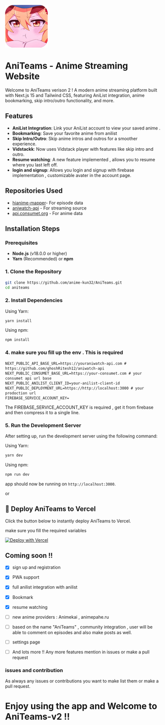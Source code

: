 ![Logo](public/aniteams-logo.png)

# AniTeams - Anime Streaming Website



Welcome to AniTeams verison 2 ! A modern anime streaming platform built with Next.js 15 and Tailwind CSS, featuring AniList integration, anime bookmarking, skip intro/outro functionality, and more.

## Features

- **AniList Integration**: Link your AniList account to view your saved anime .
- **Bookmarking**: Save your favorite anime from anilist 
- **Skip Intro/Outro**: Skip anime intros and outros for a smoother experience.
- **Vidstackk**: Now uses Vidstack player with features like skip intro and outro.
- **Resume watching**: A new feature implemented , allows you to resume where you last left off.
- **login and signup**: Allows you login and signup with firebase implementation , customizable avater in the account page.
  
## Repositories Used

   - [hianime-mapper](https://github.com/IrfanKhan66/hianime-mapper)- For episode data 
   - [aniwatch-api](https://github.com/ghoshRitesh12/aniwatch-api) - For streaming source 
   - [api.consumet.org](https://github.com/consumet/api.consumet.org) - For anime data

## Installation Steps

### Prerequisites

- **Node.js** (v18.0.0 or higher)
- **Yarn** (Recommended) or **npm**

### 1. Clone the Repository

```bash
git clone https://github.com/anime-kun32/AniTeams.git
cd aniteams
```

### 2. Install Dependencies

Using Yarn:

```bash
yarn install
```

Using npm:

```bash
npm install
```
### 4. make sure you fill up the env . This is required 
```.env
NEXT_PUBLIC_API_BASE_URL=https://youraniwatch-api.com # https://github.com/ghoshRitesh12/aniwatch-api
NEXT_PUBLIC_CONSUMET_BASE_URL=https://your-consumet.com # your consumet api url base 
NEXT_PUBLIC_ANILIST_CLIENT_ID=your-anilist-client-id
NEXT_PUBLIC_DEPLOYMENT_URL=https://http://localhost:3000 # your prodoction url
FIREBASE_SERVICE_ACCOUNT_KEY=

```
The FIREBASE_SERVICE_ACCOUNT_KEY is required , get it from firebase and then compress it to a single line.


### 5. Run the Development Server

After setting up, run the development server using the following command:

Using Yarn:

```bash
yarn dev
```

Using npm:

```bash
npm run dev
```
app should now be running on `http://localhost:3000`.

 or 

 ## 🚀 Deploy AniTeams to Vercel

Click the button below to instantly deploy AniTeams to Vercel.  

make sure you fill the required variables 

[![Deploy with Vercel](https://vercel.com/button)](https://vercel.com/new/clone?repository-url=https://github.com/anime-kun32/AniTeams&env=FIREBASE_API_KEY)


 

## Coming soon !!
- [x] sign up and registration
- [x] PWA support 
- [x] full anilist integration with anilist
- [x] Bookmark
- [x] resume watching
- [ ] new anime providers  : Animekai , animepahe.ru
- [ ] based on the name "AniTeams" , community integration , user will be able to comment on episodes and also make posts as well.
- [ ] settings page 
- [ ] And lots more !! Any more features mention in issues or make a pull request 


### issues and contribution 
As always any issues or contributions you want to make list them or make a pull request.

#  Enjoy using the app and Welcome to AniTeams-v2 !!
